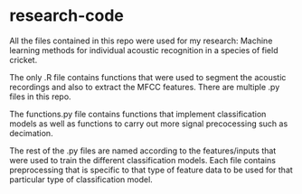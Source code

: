 # research-code
All the files contained in this repo were used for my research: Machine learning methods for individual acoustic recognition in a species of field cricket.

The only .R file contains functions that were used to segment the acoustic recordings and also to extract the MFCC features.
There are multiple .py files in this repo.

The functions.py file contains functions that implement classification models as well as functions to carry out more signal precocessing such as decimation.

The rest of the .py files are named according to the features/inputs that were used to train the different classification
models. Each file contains preprocessing that is specific to that type of feature data to be used for that particular type of classification model.




